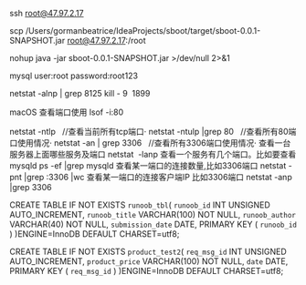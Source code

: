 ssh root@47.97.2.17

scp /Users/gormanbeatrice/IdeaProjects/sboot/target/sboot-0.0.1-SNAPSHOT.jar root@47.97.2.17:/root

nohup java -jar sboot-0.0.1-SNAPSHOT.jar >/dev/null 2>&1

mysql  user:root  password:root123

netstat -alnp | grep 8125
kill - 9  1899

macOS  查看端口使用 lsof  -i:80

netstat -ntlp   //查看当前所有tcp端口·
netstat -ntulp |grep 80   //查看所有80端口使用情况·
netstat -an | grep 3306   //查看所有3306端口使用情况·
查看一台服务器上面哪些服务及端口
netstat  -lanp
查看一个服务有几个端口。比如要查看mysqld
ps -ef |grep mysqld
查看某一端口的连接数量,比如3306端口
netstat -pnt |grep :3306 |wc
查看某一端口的连接客户端IP 比如3306端口
netstat -anp |grep 3306


CREATE TABLE IF NOT EXISTS `runoob_tbl`(
`runoob_id` INT UNSIGNED AUTO_INCREMENT,
`runoob_title` VARCHAR(100) NOT NULL,
`runoob_author` VARCHAR(40) NOT NULL,
`submission_date` DATE,
PRIMARY KEY ( `runoob_id` )
)ENGINE=InnoDB DEFAULT CHARSET=utf8;

CREATE TABLE IF NOT EXISTS `product_test2`(
`req_msg_id` INT UNSIGNED AUTO_INCREMENT,
`product_price` VARCHAR(100) NOT NULL,
`date` DATE,
PRIMARY KEY ( `req_msg_id` )
)ENGINE=InnoDB DEFAULT CHARSET=utf8;

